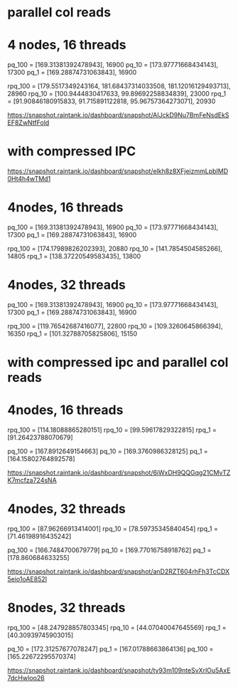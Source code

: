 # parallel col reads

# 4 nodes, 16 threads
pq_100 =  [169.31381392478943], 16900
pq_10 =  [173.97771668434143], 17300
pq_1 =  [169.28874731063843], 16900

rpq_100 =  [179.5517349243164, 181.68437314033508, 181.12016129493713], 28960
rpq_10 =  [100.9444830417633, 99.89692258834839], 23000
rpq_1 =  [91.90846180915833, 91.715891122818, 95.96757364273071], 20930

https://snapshot.raintank.io/dashboard/snapshot/AIJckD9Nu7BmFeNsdEkSEF8ZwNtfFold
<!-- 
64, 4, one col
pq_100 =  [8.811601400375366, 8.683627605438232, 8.681201934814453]
pq_10 =  [11.698015928268433, 11.492494821548462, 11.655072689056396]
pq_1 =  [10.674846410751343, 10.554819583892822, 10.513423204421997]

rpq_100 =  [13.449496030807495, 13.598737001419067, 13.498530626296997]
rpq_10 =  [15.983560562133789, 16.215428829193115, 15.94461178779602]
rpq_1 =  [13.815699577331543, 13.829302787780762, 13.69489574432373]

https://snapshot.raintank.io/dashboard/snapshot/VnO6ildKm58w8CcrbtVbKKfgRvW3EmLp
 -->

# with compressed IPC
https://snapshot.raintank.io/dashboard/snapshot/elkh8z8XFjeizmmLpbIMD0Ht4h4wTMd1

# 4nodes, 16 threads
pq_100 =  [169.31381392478943], 16900
pq_10 =  [173.97771668434143], 17300
pq_1 =  [169.28874731063843], 16900

rpq_100 =  [174.17989826202393], 20880 
rpq_10 =  [141.7854504585266], 14805
rpq_1 =  [138.37220549583435], 13800

# 4nodes, 32  threads
pq_100 =  [169.31381392478943], 16900
pq_10 =  [173.97771668434143], 17300
pq_1 =  [169.28874731063843], 16900

rpq_100 =  [119.76542687416077], 22800
rpq_10 =  [109.3260645866394], 16350
rpq_1 =  [101.32788705825806], 15150

# with compressed ipc and parallel col reads
# 4nodes, 16 threads
rpq_100 =  [114.18088865280151]
rpq_10 =  [99.59617829322815]
rpq_1 =  [91.26423788070679]

pq_100 =  [167.8912649154663]
pq_10 =  [169.3760986328125]
pq_1 =  [164.15802764892578]

https://snapshot.raintank.io/dashboard/snapshot/6iWxDH9QQGqg21CMvTZK7mcfza724sNA

# 4nodes, 32 threads
rpq_100 =  [87.96266913414001]
rpq_10 =  [78.59735345840454]
rpq_1 =  [71.46198916435242]

pq_100 =  [166.7484700679779]
pq_10 =  [169.77016758918762]
pq_1 =  [178.860684633255]

https://snapshot.raintank.io/dashboard/snapshot/anD2RZT604rhFh3TcCDX5eio1oAE852I

# 8nodes, 32 threads

rpq_100 =  [48.247928857803345]
rpq_10 =  [44.07040047645569]
rpq_1 =  [40.30939745903015]

pq_10 =  [172.31257677078247]
pq_1 =  [167.01788663864136]
pq_100 =  [165.22672295570374]

https://snapshot.raintank.io/dashboard/snapshot/ty93m109nteSvXrlOu5AxE7dcHwIoo26

